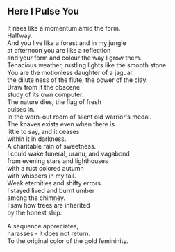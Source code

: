 Here I Pulse You
----------------
It rises like a momentum amid the form.  
Halfway.  
And you live like a forest and in my jungle  
at afternoon you are like a reflection  
and your form and colour the way I grow them.  
Tenacious weather, rustling lights like the smooth stone.  
You are the motionless daughter of a jaguar,  
the dilute ness of the flute, the power of the clay.  
Draw from it the obscene  
study of its own computer.  
The nature dies, the flag of fresh  
pulses in.  
In the worn-out room of silent old warrior's medal.  
The knaves exists even when there is  
little to say, and it ceases  
within it in darkness.  
A charitable rain of sweetness.  
I could wake funeral, uranu, and vagabond  
from evening stars and lighthouses  
with a rust colored autumn  
with whispers in my tail.  
Weak eternities and shifty errors.  
I stayed lived and burnt umber  
among the chimney.  
I saw how trees are inherited  
by the honest ship.  
  
A sequence appreciates,  
harasses - it does not return.  
To the original color of the gold femininity.  
